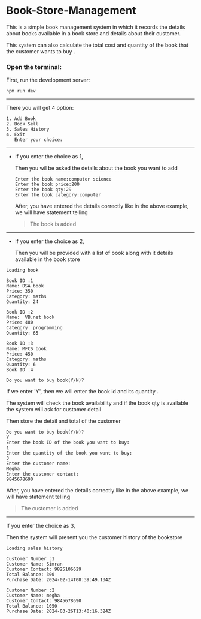 # Book-Store-Management
This is a simple book management system in which it records the details about books available in a book store and details about their customer.

This system can also calculate the total cost and quantity of the book that the customer wants to buy .


### Open the terminal:

First, run the development server:

`npm run dev`

---


There you will get 4 option:

```
1. Add Book
2. Book Sell
3. Sales History
4. Exit
   Enter your choice:
   ```
---

- If you enter the choice as 1,

    Then you wil be asked the details about the book you want to add

    ```
    Enter the book name:computer science
    Enter the book price:200
    Enter the book qty:29
    Enter the book category:computer
    ```
    After, you have entered the details correctly like in the above example, we will have statement telling

    >The book is added

---
- If you enter the choice as 2,

    Then you will be provided with a list of book along with it details available in the book store 
 
```
Loading book 

Book ID :1
Name: DSA book
Price: 350
Category: maths
Quantity: 24

Book ID :2
Name:  VB.net book
Price: 480
Category: programming
Quantity: 65

Book ID :3
Name: MFCS book
Price: 450
Category: maths
Quantity: 6
Book ID :4

Do you want to buy book(Y/N)?
```
If we enter 'Y',
then we will enter the book id and its quantity .

The system will check the book availability and if the book qty is available the system will ask for customer detail

Then store the detail and total of the customer 
```
Do you want to buy book(Y/N)?
Y
Enter the book ID of the book you want to buy:
1
Enter the quantity of the book you want to buy:
3
Enter the customer name:
Megha
Enter the customer contact:
9845678690
```
After, you have entered the details correctly like in the above example, we will have statement telling
>The customer is added
---
If you enter the choice as 3,

Then the system will present you the customer history of the bookstore 
```
Loading sales history

Customer Number :1
Customer Name: Simran
Customer Contact: 9825106629
Total Balance: 300
Purchase Date: 2024-02-14T08:39:49.134Z

Customer Number :2
Customer Name: megha
Customer Contact: 9845678690
Total Balance: 1050
Purchase Date: 2024-03-26T13:40:16.324Z
```
